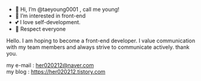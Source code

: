 - 👋 Hi, I’m @taeyoung0001 , call me young!
- 👀 I’m interested in front-end
- 💕 I love self-development.
- 🫡 Respect everyone

Hello. I am hoping to become a front-end developer.
I value communication with my team members and always strive to communicate actively.
thank you.

my e-mail : <a>her020212@naver.com</a>
<br/>
my blog : <a>https://her020212.tistory.com</a>
<!---
taeyoung0001/taeyoung0001 is a ✨ special ✨ repository because its `README.md` (this file) appears on your GitHub profile.
You can click the Preview link to take a look at your changes.
--->
